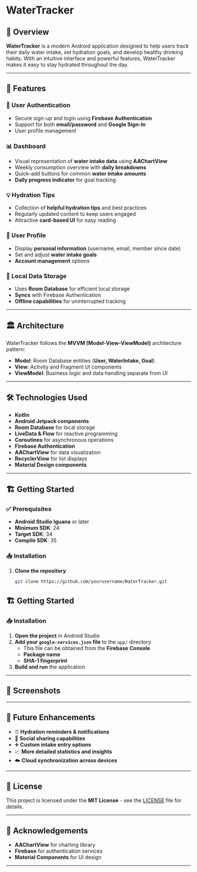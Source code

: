 # WaterTracker

## 📌 Overview
**WaterTracker** is a modern Android application designed to help users track their daily water intake, set hydration goals, and develop healthy drinking habits. With an intuitive interface and powerful features, WaterTracker makes it easy to stay hydrated throughout the day.

---

## 🚀 Features

### 🔑 User Authentication
- Secure sign-up and login using **Firebase Authentication**
- Support for both **email/password** and **Google Sign-In**
- User profile management

### 📊 Dashboard
- Visual representation of **water intake data** using **AAChartView**
- Weekly consumption overview with **daily breakdowns**
- Quick-add buttons for common **water intake amounts**
- **Daily progress indicator** for goal tracking

### 💡 Hydration Tips
- Collection of **helpful hydration tips** and best practices
- Regularly updated content to keep users engaged
- Attractive **card-based UI** for easy reading

### 👤 User Profile
- Display **personal information** (username, email, member since date)
- Set and adjust **water intake goals**
- **Account management** options

### 📂 Local Data Storage
- Uses **Room Database** for efficient local storage
- **Syncs** with Firebase Authentication
- **Offline capabilities** for uninterrupted tracking

---

## 🏛️ Architecture

WaterTracker follows the **MVVM (Model-View-ViewModel)** architecture pattern:

- **Model**: Room Database entities (**User, WaterIntake, Goal**)
- **View**: Activity and Fragment UI components
- **ViewModel**: Business logic and data handling separate from UI

---

## 🛠️ Technologies Used
- **Kotlin**
- **Android Jetpack components**
- **Room Database** for local storage
- **LiveData & Flow** for reactive programming
- **Coroutines** for asynchronous operations
- **Firebase Authentication**
- **AAChartView** for data visualization
- **RecyclerView** for list displays
- **Material Design components**

---

## 🏗️ Getting Started

### ✅ Prerequisites
- **Android Studio Iguana** or later
- **Minimum SDK**: 24
- **Target SDK**: 34
- **Compile SDK**: 35

### 📥 Installation
1. **Clone the repository**
   ```bash
   git clone https://github.com/yourusername/WaterTracker.git

## 🏗️ Getting Started

### 📥 Installation
1. **Open the project** in Android Studio
2. **Add your `google-services.json` file** to the `app/` directory  
   - This file can be obtained from the **Firebase Console**
   - **Package name**
   - **SHA-1 fingerprint**
3. **Build and run** the application

---

## 📸 Screenshots


---

## 🔮 Future Enhancements
- ⏰ **Hydration reminders & notifications**
- 📲 **Social sharing capabilities**
- ➕ **Custom intake entry options**
- 📈 **More detailed statistics and insights**
- ☁️ **Cloud synchronization across devices**

---

## 📜 License
This project is licensed under the **MIT License** - see the [LICENSE](LICENSE) file for details.

---

## 💙 Acknowledgements
- **AAChartView** for charting library
- **Firebase** for authentication services
- **Material Components** for UI design

---


